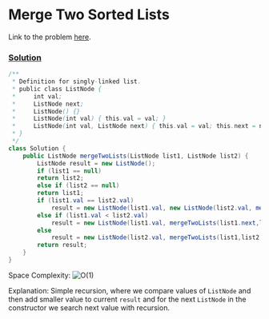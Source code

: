 # Merge Two Sorted Lists

Link to the problem [here](https://leetcode.com/problems/merge-two-sorted-lists/).

### [Solution](/Linked%20List/21.%20Merge%20Two%20Sorted%20Lists/Solution.java)

```java
/**
 * Definition for singly-linked list.
 * public class ListNode {
 *     int val;
 *     ListNode next;
 *     ListNode() {}
 *     ListNode(int val) { this.val = val; }
 *     ListNode(int val, ListNode next) { this.val = val; this.next = next; }
 * }
 */
class Solution {
    public ListNode mergeTwoLists(ListNode list1, ListNode list2) {
        ListNode result = new ListNode();
        if (list1 == null)
        return list2;
        else if (list2 == null)
        return list1;
        if (list1.val == list2.val)
            result = new ListNode(list1.val, new ListNode(list2.val, mergeTwoLists(list1.next,list2.next)));
        else if (list1.val < list2.val)
            result = new ListNode(list1.val, mergeTwoLists(list1.next,list2));
        else
            result = new ListNode(list2.val, mergeTwoLists(list1,list2.next));
        return result;
    }
}
```
Space Complexity: ![O(1)](<https://latex.codecogs.com/svg.image?\inline&space;O(1)>)

Explanation: Simple recursion, where we compare values of `ListNode` and then add smaller value to current `result` and for the next `ListNode` in the constructor we search next value with recursion.
